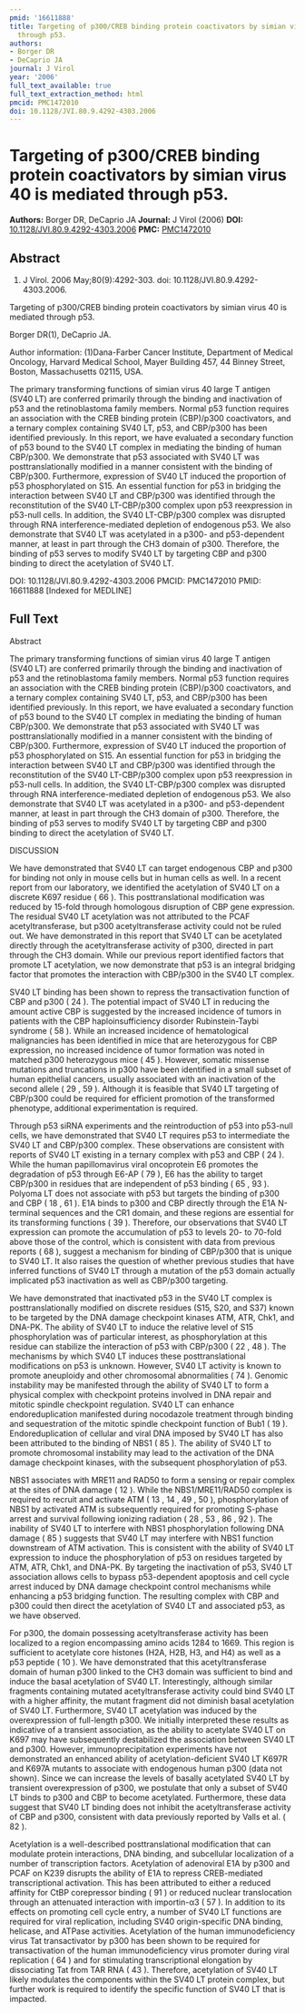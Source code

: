 ```yaml
---
pmid: '16611888'
title: Targeting of p300/CREB binding protein coactivators by simian virus 40 is mediated
  through p53.
authors:
- Borger DR
- DeCaprio JA
journal: J Virol
year: '2006'
full_text_available: true
full_text_extraction_method: html
pmcid: PMC1472010
doi: 10.1128/JVI.80.9.4292-4303.2006
---
```


# Targeting of p300/CREB binding protein coactivators by simian virus 40 is mediated through p53.
**Authors:** Borger DR, DeCaprio JA
**Journal:** J Virol (2006)
**DOI:** [10.1128/JVI.80.9.4292-4303.2006](https://doi.org/10.1128/JVI.80.9.4292-4303.2006)
**PMC:** [PMC1472010](https://www.ncbi.nlm.nih.gov/pmc/articles/PMC1472010/)

## Abstract

1. J Virol. 2006 May;80(9):4292-303. doi: 10.1128/JVI.80.9.4292-4303.2006.

Targeting of p300/CREB binding protein coactivators by simian virus 40 is 
mediated through p53.

Borger DR(1), DeCaprio JA.

Author information:
(1)Dana-Farber Cancer Institute, Department of Medical Oncology, Harvard Medical 
School, Mayer Building 457, 44 Binney Street, Boston, Massachusetts 02115, USA.

The primary transforming functions of simian virus 40 large T antigen (SV40 LT) 
are conferred primarily through the binding and inactivation of p53 and the 
retinoblastoma family members. Normal p53 function requires an association with 
the CREB binding protein (CBP)/p300 coactivators, and a ternary complex 
containing SV40 LT, p53, and CBP/p300 has been identified previously. In this 
report, we have evaluated a secondary function of p53 bound to the SV40 LT 
complex in mediating the binding of human CBP/p300. We demonstrate that p53 
associated with SV40 LT was posttranslationally modified in a manner consistent 
with the binding of CBP/p300. Furthermore, expression of SV40 LT induced the 
proportion of p53 phosphorylated on S15. An essential function for p53 in 
bridging the interaction between SV40 LT and CBP/p300 was identified through the 
reconstitution of the SV40 LT-CBP/p300 complex upon p53 reexpression in p53-null 
cells. In addition, the SV40 LT-CBP/p300 complex was disrupted through RNA 
interference-mediated depletion of endogenous p53. We also demonstrate that SV40 
LT was acetylated in a p300- and p53-dependent manner, at least in part through 
the CH3 domain of p300. Therefore, the binding of p53 serves to modify SV40 LT 
by targeting CBP and p300 binding to direct the acetylation of SV40 LT.

DOI: 10.1128/JVI.80.9.4292-4303.2006
PMCID: PMC1472010
PMID: 16611888 [Indexed for MEDLINE]

## Full Text

Abstract

The primary transforming functions of simian virus 40 large T antigen (SV40 LT) are conferred primarily through the binding and inactivation of p53 and the retinoblastoma family members. Normal p53 function requires an association with the CREB binding protein (CBP)/p300 coactivators, and a ternary complex containing SV40 LT, p53, and CBP/p300 has been identified previously. In this report, we have evaluated a secondary function of p53 bound to the SV40 LT complex in mediating the binding of human CBP/p300. We demonstrate that p53 associated with SV40 LT was posttranslationally modified in a manner consistent with the binding of CBP/p300. Furthermore, expression of SV40 LT induced the proportion of p53 phosphorylated on S15. An essential function for p53 in bridging the interaction between SV40 LT and CBP/p300 was identified through the reconstitution of the SV40 LT-CBP/p300 complex upon p53 reexpression in p53-null cells. In addition, the SV40 LT-CBP/p300 complex was disrupted through RNA interference-mediated depletion of endogenous p53. We also demonstrate that SV40 LT was acetylated in a p300- and p53-dependent manner, at least in part through the CH3 domain of p300. Therefore, the binding of p53 serves to modify SV40 LT by targeting CBP and p300 binding to direct the acetylation of SV40 LT.

DISCUSSION

We have demonstrated that SV40 LT can target endogenous CBP and p300 for binding not only in mouse cells but in human cells as well. In a recent report from our laboratory, we identified the acetylation of SV40 LT on a discrete K697 residue ( 66 ). This posttranslational modification was reduced by 15-fold through homologous disruption of CBP gene expression. The residual SV40 LT acetylation was not attributed to the PCAF acetyltransferase, but p300 acetyltransferase activity could not be ruled out. We have demonstrated in this report that SV40 LT can be acetylated directly through the acetyltransferase activity of p300, directed in part through the CH3 domain. While our previous report identified factors that promote LT acetylation, we now demonstrate that p53 is an integral bridging factor that promotes the interaction with CBP/p300 in the SV40 LT complex.

SV40 LT binding has been shown to repress the transactivation function of CBP and p300 ( 24 ). The potential impact of SV40 LT in reducing the amount active CBP is suggested by the increased incidence of tumors in patients with the CBP haploinsufficiency disorder Rubinstein-Taybi syndrome ( 58 ). While an increased incidence of hematological malignancies has been identified in mice that are heterozygous for CBP expression, no increased incidence of tumor formation was noted in matched p300 heterozygous mice ( 45 ). However, somatic missense mutations and truncations in p300 have been identified in a small subset of human epithelial cancers, usually associated with an inactivation of the second allele ( 29 , 59 ). Although it is feasible that SV40 LT targeting of CBP/p300 could be required for efficient promotion of the transformed phenotype, additional experimentation is required.

Through p53 siRNA experiments and the reintroduction of p53 into p53-null cells, we have demonstrated that SV40 LT requires p53 to intermediate the SV40 LT and CBP/p300 complex. These observations are consistent with reports of SV40 LT existing in a ternary complex with p53 and CBP ( 24 ). While the human papillomavirus viral oncoprotein E6 promotes the degradation of p53 through E6-AP ( 79 ), E6 has the ability to target CBP/p300 in residues that are independent of p53 binding ( 65 , 93 ). Polyoma LT does not associate with p53 but targets the binding of p300 and CBP ( 18 , 61 ). E1A binds to p300 and CBP directly through the E1A N-terminal sequences and the CR1 domain, and these regions are essential for its transforming functions ( 39 ). Therefore, our observations that SV40 LT expression can promote the accumulation of p53 to levels 20- to 70-fold above those of the control, which is consistent with data from previous reports ( 68 ), suggest a mechanism for binding of CBP/p300 that is unique to SV40 LT. It also raises the question of whether previous studies that have inferred functions of SV40 LT through a mutation of the p53 domain actually implicated p53 inactivation as well as CBP/p300 targeting.

We have demonstrated that inactivated p53 in the SV40 LT complex is posttranslationally modified on discrete residues (S15, S20, and S37) known to be targeted by the DNA damage checkpoint kinases ATM, ATR, Chk1, and DNA-PK. The ability of SV40 LT to induce the relative level of S15 phosphorylation was of particular interest, as phosphorylation at this residue can stabilize the interaction of p53 with CBP/p300 ( 22 , 48 ). The mechanisms by which SV40 LT induces these posttranslational modifications on p53 is unknown. However, SV40 LT activity is known to promote aneuploidy and other chromosomal abnormalities ( 74 ). Genomic instability may be manifested through the ability of SV40 LT to form a physical complex with checkpoint proteins involved in DNA repair and mitotic spindle checkpoint regulation. SV40 LT can enhance endoreduplication manifested during nocodazole treatment through binding and sequestration of the mitotic spindle checkpoint function of Bub1 ( 19 ). Endoreduplication of cellular and viral DNA imposed by SV40 LT has also been attributed to the binding of NBS1 ( 85 ). The ability of SV40 LT to promote chromosomal instability may lead to the activation of the DNA damage checkpoint kinases, with the subsequent phosphorylation of p53.

NBS1 associates with MRE11 and RAD50 to form a sensing or repair complex at the sites of DNA damage ( 12 ). While the NBS1/MRE11/RAD50 complex is required to recruit and activate ATM ( 13 , 14 , 49 , 50 ), phosphorylation of NBS1 by activated ATM is subsequently required for promoting S-phase arrest and survival following ionizing radiation ( 28 , 53 , 86 , 92 ). The inability of SV40 LT to interfere with NBS1 phosphorylation following DNA damage ( 85 ) suggests that SV40 LT may interfere with NBS1 function downstream of ATM activation. This is consistent with the ability of SV40 LT expression to induce the phosphorylation of p53 on residues targeted by ATM, ATR, Chk1, and DNA-PK. By targeting the inactivation of p53, SV40 LT association allows cells to bypass p53-dependent apoptosis and cell cycle arrest induced by DNA damage checkpoint control mechanisms while enhancing a p53 bridging function. The resulting complex with CBP and p300 could then direct the acetylation of SV40 LT and associated p53, as we have observed.

For p300, the domain possessing acetyltransferase activity has been localized to a region encompassing amino acids 1284 to 1669. This region is sufficient to acetylate core histones (H2A, H2B, H3, and H4) as well as a p53 peptide ( 10 ). We have demonstrated that this acetyltransferase domain of human p300 linked to the CH3 domain was sufficient to bind and induce the basal acetylation of SV40 LT. Interestingly, although similar fragments containing mutated acetyltransferase activity could bind SV40 LT with a higher affinity, the mutant fragment did not diminish basal acetylation of SV40 LT. Furthermore, SV40 LT acetylation was induced by the overexpression of full-length p300. We initially interpreted these results as indicative of a transient association, as the ability to acetylate SV40 LT on K697 may have subsequently destabilized the association between SV40 LT and p300. However, immunoprecipitation experiments have not demonstrated an enhanced ability of acetylation-deficient SV40 LT K697R and K697A mutants to associate with endogenous human p300 (data not shown). Since we can increase the levels of basally acetylated SV40 LT by transient overexpression of p300, we postulate that only a subset of SV40 LT binds to p300 and CBP to become acetylated. Furthermore, these data suggest that SV40 LT binding does not inhibit the acetyltransferase activity of CBP and p300, consistent with data previously reported by Valls et al. ( 82 ).

Acetylation is a well-described posttranslational modification that can modulate protein interactions, DNA binding, and subcellular localization of a number of transcription factors. Acetylation of adenoviral E1A by p300 and PCAF on K239 disrupts the ability of E1A to repress CREB-mediated transcriptional activation. This has been attributed to either a reduced affinity for CtBP corepressor binding ( 91 ) or reduced nuclear translocation through an attenuated interaction with importin-α3 ( 57 ). In addition to its effects on promoting cell cycle entry, a number of SV40 LT functions are required for viral replication, including SV40 origin-specific DNA binding, helicase, and ATPase activities. Acetylation of the human immunodeficiency virus Tat transactivator by p300 has been shown to be required for transactivation of the human immunodeficiency virus promoter during viral replication ( 64 ) and for stimulating transcriptional elongation by dissociating Tat from TAR RNA ( 43 ). Therefore, acetylation of SV40 LT likely modulates the components within the SV40 LT protein complex, but further work is required to identify the specific function of SV40 LT that is impacted.
